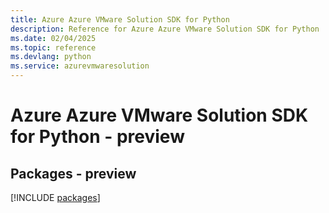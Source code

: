 ```yaml
---
title: Azure Azure VMware Solution SDK for Python
description: Reference for Azure Azure VMware Solution SDK for Python
ms.date: 02/04/2025
ms.topic: reference
ms.devlang: python
ms.service: azurevmwaresolution
---
```

# Azure Azure VMware Solution SDK for Python - preview
## Packages - preview
[!INCLUDE [packages](azure-vmware-solution-index.md)]